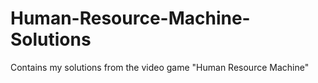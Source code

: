 # Human-Resource-Machine-Solutions
Contains my solutions from the video game "Human Resource Machine"
